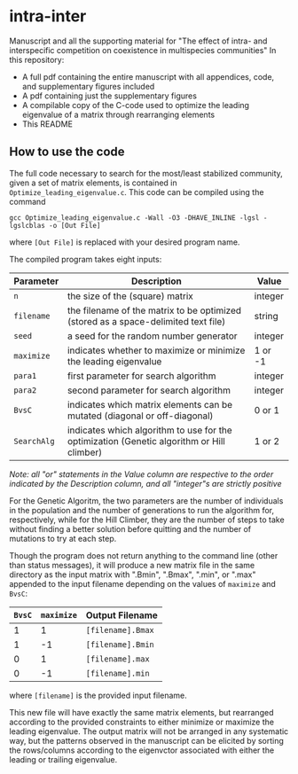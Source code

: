 # intra-inter
Manuscript and all the supporting material for "The effect of intra- and interspecific competition on coexistence in multispecies communities"
In this repository:
- A full pdf containing the entire manuscript with all appendices, code, and supplementary figures included
- A pdf containing just the supplementary figures
- A compilable copy of the C-code used to optimize the leading eigenvalue of a matrix through rearranging elements
- This README

## How to use the code
The full code necessary to search for the most/least stabilized community, given a set of matrix elements, is contained in `Optimize_leading_eigenvalue.c`.
This code can be compiled using the command

    gcc Optimize_leading_eigenvalue.c -Wall -O3 -DHAVE_INLINE -lgsl -lgslcblas -o [Out File]

where `[Out File]` is replaced with your desired program name.

The compiled program takes eight inputs:

| Parameter | Description | Value |
|---|---|---|
| `n` | the size of the (square) matrix | integer |
| `filename` | the filename of the matrix to be optimized (stored as a space-delimited text file) | string |
| `seed` | a seed for the random number generator | integer |
| `maximize` | indicates whether to maximize or minimize the leading eigenvalue | 1 or -1 |
| `para1` | first parameter for search algorithm | integer |
| `para2` | second parameter for search algorithm | integer |
| `BvsC` | indicates which matrix elements can be mutated (diagonal or off-diagonal) | 0 or 1 |
| `SearchAlg` | indicates which algorithm to use for the optimization (Genetic algorithm or Hill climber) | 1 or 2 |

*Note: all "or" statements in the Value column are respective to the order indicated by the Description column, and all "integer"s are strictly positive*

For the Genetic Algoritm, the two parameters are the number of individuals in the population and the number of generations to run the algorithm for, respectively, while for the Hill Climber, they are the number of steps to take without finding a better solution before quitting and the number of mutations to try at each step.

Though the program does not return anything to the command line (other than status messages), it will produce a new matrix file in the same directory as the input matrix with ".Bmin", ".Bmax", ".min", or ".max" appended to the input filename depending on the values of `maximize` and `BvsC`:

| `BvsC` | `maximize` | Output Filename |
|---|---|---|
| 1 | 1 | `[filename].Bmax` |
| 1 | -1 | `[filename].Bmin` |
| 0 | 1 | `[filename].max` |
| 0 | -1 | `[filename].min` |

where `[filename]` is the provided input filename.

This new file will have exactly the same matrix elements, but rearranged according to the provided constraints to either minimize or maximize the leading eigenvalue.
The output matrix will not be arranged in any systematic way, but the patterns observed in the manuscript can be elicited by sorting the rows/columns according to the eigenvctor associated with either the leading or trailing eigenvalue.
